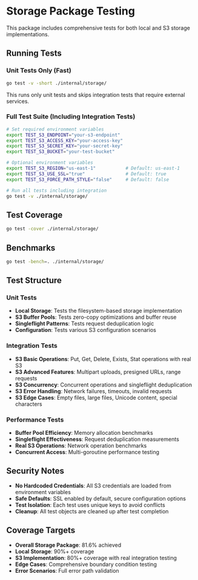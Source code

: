 # Storage Package Testing

This package includes comprehensive tests for both local and S3 storage implementations.

## Running Tests

### Unit Tests Only (Fast)
```bash
go test -v -short ./internal/storage/
```
This runs only unit tests and skips integration tests that require external services.

### Full Test Suite (Including Integration Tests)
```bash
# Set required environment variables
export TEST_S3_ENDPOINT="your-s3-endpoint"
export TEST_S3_ACCESS_KEY="your-access-key"  
export TEST_S3_SECRET_KEY="your-secret-key"
export TEST_S3_BUCKET="your-test-bucket"

# Optional environment variables
export TEST_S3_REGION="us-east-1"           # Default: us-east-1
export TEST_S3_USE_SSL="true"               # Default: true
export TEST_S3_FORCE_PATH_STYLE="false"     # Default: false

# Run all tests including integration
go test -v ./internal/storage/
```

## Test Coverage
```bash
go test -cover ./internal/storage/
```

## Benchmarks
```bash
go test -bench=. ./internal/storage/
```

## Test Structure

### Unit Tests
- **Local Storage**: Tests the filesystem-based storage implementation
- **S3 Buffer Pools**: Tests zero-copy optimizations and buffer reuse
- **Singleflight Patterns**: Tests request deduplication logic
- **Configuration**: Tests various S3 configuration scenarios

### Integration Tests
- **S3 Basic Operations**: Put, Get, Delete, Exists, Stat operations with real S3
- **S3 Advanced Features**: Multipart uploads, presigned URLs, range requests
- **S3 Concurrency**: Concurrent operations and singleflight deduplication
- **S3 Error Handling**: Network failures, timeouts, invalid requests
- **S3 Edge Cases**: Empty files, large files, Unicode content, special characters

### Performance Tests
- **Buffer Pool Efficiency**: Memory allocation benchmarks
- **Singleflight Effectiveness**: Request deduplication measurements  
- **Real S3 Operations**: Network operation benchmarks
- **Concurrent Access**: Multi-goroutine performance testing

## Security Notes

- **No Hardcoded Credentials**: All S3 credentials are loaded from environment variables
- **Safe Defaults**: SSL enabled by default, secure configuration options
- **Test Isolation**: Each test uses unique keys to avoid conflicts
- **Cleanup**: All test objects are cleaned up after test completion

## Coverage Targets

- **Overall Storage Package**: 81.6% achieved
- **Local Storage**: 90%+ coverage
- **S3 Implementation**: 80%+ coverage with real integration testing
- **Edge Cases**: Comprehensive boundary condition testing
- **Error Scenarios**: Full error path validation